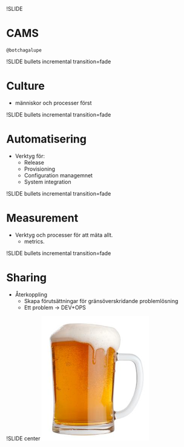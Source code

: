 !SLIDE 

# CAMS #
    @botchagalupe

!SLIDE bullets incremental transition=fade

# Culture #
* människor och processer först


!SLIDE bullets incremental transition=fade
# Automatisering #
* Verktyg för:
    * Release
    * Provisioning
    * Configuration managemnet
    * System integration


!SLIDE bullets incremental transition=fade
# Measurement #
* Verktyg och processer för att mäta allt.
    * metrics.


!SLIDE bullets incremental transition=fade
# Sharing #
* Återkoppling
    * Skapa förutsättningar för gränsöverskridande problemlösning
    * Ett problem -> DEV+OPS

!SLIDE center
![](beermug.jpg)
